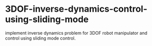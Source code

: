 # 3DOF-inverse-dynamics-control-using-sliding-mode
implement inverse dynamics problem for 3DOF robot manipulator and control using sliding mode control.
